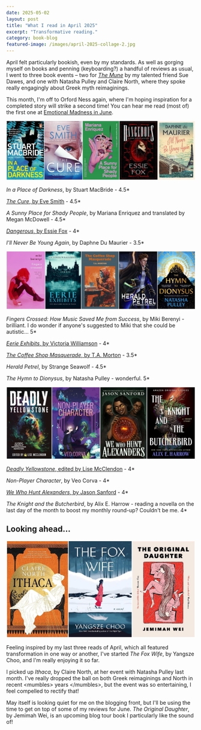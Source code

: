 ```yaml
---
date: 2025-05-02
layout: post
title: "What I read in April 2025"
excerpt: "Transformative reading."
category: book-blog
featured-image: /images/april-2025-collage-2.jpg
---
```


April felt particularly bookish, even by my standards. As well as gorging myself on books and penning (keyboarding?) a handful of reviews as usual, I went to three book events &ndash; two for [<cite>The Mune</cite>](/the-mune-by-sue-dawes/) by my talented friend Sue Dawes, and one with Natasha Pulley and Claire North, where they spoke really engagingly about Greek myth reimaginings.

This month, I'm off to Orford Ness again, where I'm hoping inspiration for a completed story will strike a second time! You can hear me read (most of) the first one at [Emotional Madness in June](https://colchesterartscentre.ticketsolve.com/ticketbooth/shows/1173658327/events/428675492).

![In a Place of Darkness, The Cure, A Sunny Place for Shady People, Dangerous, I'll Never Be Young Again](/images/april-2025-collage-1.jpg)

<cite>In a Place of Darkness</cite>, by Stuart MacBride - 4.5*

[<cite>The Cure</cite>, by Eve Smith](/blog-tour-the-cure/) - 4.5*

<cite>A Sunny Place for Shady People</cite>, by Mariana Enriquez and translated by Megan McDowell - 4.5*

[<cite>Dangerous</cite>, by Essie Fox](/blog-tour-dangerous/) - 4*

<cite>I'll Never Be Young Again</cite>, by Daphne Du Maurier - 3.5*

![Fingers Crossed, Eerie Exhibits, The Coffee Shop Masquerade, Herald Petrel, The Hymn to Dionysus](/images/april-2025-collage-2.jpg)

<cite>Fingers Crossed: How Music Saved Me from Success</cite>, by Miki Berenyi - brilliant. I do wonder if anyone's suggested to Miki that she could be autistic... 5*

[<cite>Eerie Exhibits</cite>, by Victoria Williamson](/blog-tour-eerie-exhibits/) - 4*

[<cite>The Coffee Shop Masquerade</cite>, by T.A. Morton](/blog-tour-the-coffee-shop-masquerade/) - 3.5*

<cite>Herald Petrel</cite>, by Strange Seawolf - 4.5*

<cite>The Hymn to Dionysus</cite>, by Natasha Pulley - wonderful. 5*

![Deadly Yellowstone, Non-Player Character, We Who Hunt Alexanders, The Knight and the Butcherbird](/images/april-2025-collage-3.jpg)

[<cite>Deadly Yellowstone</cite>, edited by Lise McClendon](/blog-tour-deadly-yellowstone/) - 4*

<cite>Non-Player Character</cite>, by Veo Corva - 4*

[<cite>We Who Hunt Alexanders</cite>, by Jason Sanford](/we-who-hunt-alexanders-by-jason-sanford/) - 4*

<cite>The Knight and the Butcherbird</cite>, by Alix E. Harrow - reading a novella on the last day of the month to boost my monthly round-up? Couldn't be me. 4*

## Looking ahead...

![Ithaca, The Fox Wife, The Original Daughter](/images/april-2025-collage-4.jpg)

Feeling inspired by my last three reads of April, which all featured transformation in one way or another, I've started <cite>The Fox Wife</cite>, by Yangsze Choo, and I'm really enjoying it so far.

I picked up <cite>Ithaca</cite>, by Claire North, at her event with Natasha Pulley last month. I've really dropped the ball on both Greek reimaginings and North in recent \<mumbles> years \</mumbles>, but the event was so entertaining, I feel compelled to rectify that!

May itself is looking quiet for me on the blogging front, but I'll be using the time to get on top of some of my reviews for June. <cite>The Original Daughter</cite>, by Jemimah Wei, is an upcoming blog tour book I particularly like the sound of!